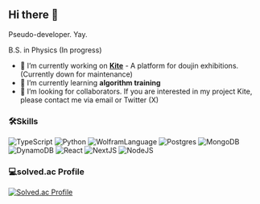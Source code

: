 ## Hi there 👋
Pseudo-developer. Yay.

B.S. in Physics (In progress)
- 🔭 I’m currently working on **[Kite](https://kitebooth.com)** - A platform for doujin exhibitions. (Currently down for maintenance)
- 🌱 I’m currently learning **algorithm training**
- 🤔 I’m looking for collaborators. If you are interested in my project Kite, please contact me via email or Twitter (X)

### 🛠️Skills 
![TypeScript](https://img.shields.io/badge/TypeScript-007ACC?style=plastic&logo=typescript&logoColor=white)
![Python](https://img.shields.io/badge/Python-FFD43B?style=flat&logo=python&logoColor=blue)
![WolframLanguage](https://img.shields.io/badge/Wolfram%20Language-DD1100?style=flat&logoColor=white&logo=wolframlanguage)
![Postgres](https://img.shields.io/badge/PostgreSQL-316192?style=flat&logo=postgresql&logoColor=white)
![MongoDB](https://img.shields.io/badge/MongoDB-4EA94B?style=flat&logo=mongodb&logoColor=white)
![DynamoDB](https://img.shields.io/badge/Amazon%20DynamoDB-4053D6?style=flat&logo=Amazon%20DynamoDB&logoColor=white)
![React](https://img.shields.io/badge/React-20232A?style=flat&logo=react&logoColor=61DAFB)
![NextJS](https://img.shields.io/badge/next%20js-000000?style=flat&logo=nextdotjs&logoColor=white)
![NodeJS](https://img.shields.io/badge/Node%20js-339933?style=flat&logo=nodedotjs&logoColor=white)


### 💻solved.ac Profile
[![Solved.ac Profile](http://mazassumnida.wtf/api/v2/generate_badge?boj=akeboshihimari)](https://solved.ac/akeboshihimari/)
